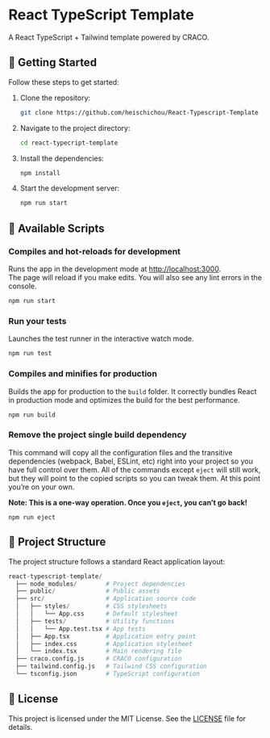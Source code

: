 # React TypeScript Template

A React TypeScript + Tailwind template powered by CRACO.

## 🚀 Getting Started
Follow these steps to get started:
1. Clone the repository:

    ```bash
    git clone https://github.com/heischichou/React-Typescript-Template
    ```

2. Navigate to the project directory:

    ```bash
    cd react-typecript-template
    ```

3. Install the dependencies:

    ```bash
    npm install
    ```

4. Start the development server:

    ```bash
    npm run start
    ```

## 📜 Available Scripts
### Compiles and hot-reloads for development
Runs the app in the development mode at [http://localhost:3000](http://localhost:3000).\
The page will reload if you make edits. You will also see any lint errors in the console.
```
npm run start
```

### Run your tests
Launches the test runner in the interactive watch mode.
```
npm run test
```

### Compiles and minifies for production
Builds the app for production to the `build` folder. It correctly bundles React in production mode and optimizes the build for the best performance.
```
npm run build
```

### Remove the project single build dependency
This command will copy all the configuration files and the transitive dependencies (webpack, Babel, ESLint, etc) right into your project so you have full control over them. All of the commands except `eject` will still work, but they will point to the copied scripts so you can tweak them. At this point you’re on your own.

**Note: This is a one-way operation. Once you `eject`, you can’t go back!**
```
npm run eject
```

## 📂 Project Structure

The project structure follows a standard React application layout:

```python
react-typescript-template/
  ├── node_modules/        # Project dependencies
  ├── public/              # Public assets
  ├── src/                 # Application source code
  │   ├── styles/          # CSS stylesheets
  │   │   └── App.css      # Default stylesheet
  │   ├── tests/           # Utility functions
  │   │   └── App.test.tsx # App tests
  │   ├── App.tsx          # Application entry point
  │   ├── index.css        # Application stylesheet
  │   └── index.tsx        # Main rendering file
  ├── craco.config.js      # CRACO configuration
  ├── tailwind.config.js   # Tailwind CSS configuration
  └── tsconfig.json        # TypeScript configuration
```

## 📄 License

This project is licensed under the MIT License. See the [LICENSE](https://choosealicense.com/licenses/mit/) file for details.